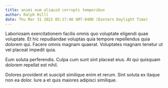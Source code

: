```yaml
---
title: animi eum aliquid corrupti temporibus
author: Ralph Hilll
date: Thu Mar 31 2022 05:17:48 GMT-0400 (Eastern Daylight Time)
---
```

Laboriosam exercitationem facilis omnis quo voluptate eligendi quae voluptate. Et hic repudiandae voluptas quia tempore repellendus quia dolorem qui. Facere omnis magnam quaerat. Voluptates magnam tenetur ut vel placeat impedit quia.

 Eum soluta perferendis. Culpa cum sunt sint placeat eius. At qui quisquam dolorem repellat est nihil.

 Dolores provident et suscipit similique enim et rerum. Sint soluta ex itaque non ea dolor. Iure a et quis maiores adipisci similique.